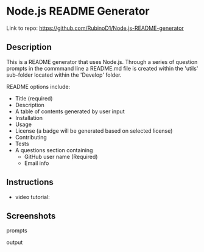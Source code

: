 # Node.js README Generator 
Link to repo: https://github.com/RubinoD1/Node.js-README-generator

## Description 
This is a README generator that uses Node.js. Through a series of question prompts in the commmand line a README.md file is created within the 'utils' sub-folder located within the 'Develop' folder. 

README options include:
- Title (required)
- Description 
- A table of contents generated by user input 
- Installation 
- Usage 
- License (a badge will be generated based on selected license)
- Contributing
- Tests 
- A questions section containing 
    - GitHub user name (Required)
    - Email info 

## Instructions

- video tutorial: 

## Screenshots 

prompts 

output 
